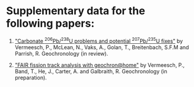 # Supplementary data for the following papers:

1. ["Carbonate <sup>206</sup>Pb/<sup>238</sup>U problems and potential <sup>207</sup>Pb/<sup>235</sup>U fixes"](carbonatePbUproblems) by Vermeesch, P., McLean, N., Vaks, A., Golan, T., Breitenbach, S.F.M and Parrish, R. Geochronology (in review).

2. ["FAIR fission track analysis with geochron@home"](geochron@home) by Vermeesch, P., Band, T., He, J., Carter, A. and Galbraith, R. Geochronology (in preparation).
